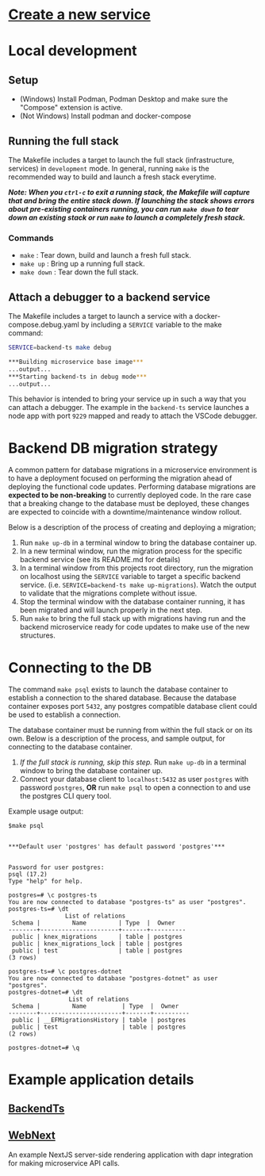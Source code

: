 # [Create a new service](./docs/create-new-service.md)
# Local development

## Setup
- (Windows) Install Podman, Podman Desktop and make sure the "Compose" extension is active.
- (Not Windows) Install podman and docker-compose

## Running the full stack
The Makefile includes a target to launch the full stack (infrastructure, services) in `development` mode. In general, running `make` is the recommended way to build and launch a fresh stack everytime.

***Note: When you `ctrl-c` to exit a running stack, the Makefile will capture that and bring the entire stack down. If launching the stack shows errors about pre-existing containers running, you can run `make down` to tear down an existing stack or run `make` to launch a completely fresh stack.***

### Commands
- `make` : Tear down, build and launch a fresh full stack.
- `make up` : Bring up a running full stack.
- `make down` : Tear down the full stack.

## Attach a debugger to a backend service
The Makefile includes a target to launch a service with a docker-compose.debug.yaml by including a `SERVICE` variable to the make command:

```bash
SERVICE=backend-ts make debug

***Building microservice base image***
...output...
***Starting backend-ts in debug mode***
...output...
```

This behavior is intended to bring your service up in such a way that you can attach a debugger. The example in the `backend-ts` service launches a node app with port `9229` mapped and ready to attach the VSCode debugger.

# Backend DB migration strategy
A common pattern for database migrations in a microservice environment is to have a deployment focused on performing the migration ahead of deploying the functional code updates. Performing database migrations are **expected to be non-breaking** to currently deployed code. In the rare case that a breaking change to the database must be deployed, these changes are expected to coincide with a downtime/maintenance window rollout.

Below is a description of the process of creating and deploying a migration;

1. Run `make up-db` in a terminal window to bring the database container up.
2. In a new terminal window, run the migration process for the specific backend service (see its README.md for details)
3. In a terminal window from this projects root directory, run the migration on localhost using the `SERVICE` variable to target a specific backend service. (i.e. `SERVICE=backend-ts make up-migrations`). Watch the output to validate that the migrations complete without issue.
4. Stop the terminal window with the database container running, it has been migrated and will launch properly in the next step.
5. Run `make` to bring the full stack up with migrations having run and the backend microservice ready for code updates to make use of the new structures.

# Connecting to the DB
The command `make psql` exists to launch the database container to establish a connection to the shared database. Because the database container exposes port `5432`, any postgres compatible database client could be used to establish a connection.

The database container must be running from within the full stack or on its own. Below is a description of the process, and sample output, for connecting to the database container.

1. *If the full stack is running, skip this step.* Run `make up-db` in a terminal window to bring the database container up.
2. Connect your database client to `localhost:5432` as user `postgres` with password `postgres`, **OR** run `make psql` to open a connection to and use the postgres CLI query tool.

Example usage output:
```
$make psql


***Default user 'postgres' has default password 'postgres'***


Password for user postgres:
psql (17.2)
Type "help" for help.

postgres=# \c postgres-ts
You are now connected to database "postgres-ts" as user "postgres".
postgres-ts=# \dt
                List of relations
 Schema |         Name         | Type  |  Owner
--------+----------------------+-------+----------
 public | knex_migrations      | table | postgres
 public | knex_migrations_lock | table | postgres
 public | test                 | table | postgres
(3 rows)

postgres-ts=# \c postgres-dotnet
You are now connected to database "postgres-dotnet" as user "postgres".
postgres-dotnet=# \dt
                 List of relations
 Schema |         Name          | Type  |  Owner
--------+-----------------------+-------+----------
 public | __EFMigrationsHistory | table | postgres
 public | test                  | table | postgres
(2 rows)

postgres-dotnet=# \q
```

# Example application details
## [BackendTs](./app/backend-ts/README.md)
## [WebNext](./app/web-nextjs/README.md)
An example NextJS server-side rendering application with dapr integration for making microservice API calls.

